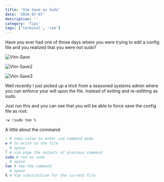 ```yaml
---
title: 'Vim Save as Sudo'
date: '2016-07-07'
description: ''
category: 'Tips'
tags: ['terminal', 'vim']
---
```


Have you ever had one of those days where you were trying to edit a config file and you realized that you were not
sudo?

![Vim-Save](https://s3-us-west-2.amazonaws.com/nickma.com/vim-save.png)

![Vim-Save2](https://s3-us-west-2.amazonaws.com/nickma.com/vim-save2.png)

![Vim-Save3](https://s3-us-west-2.amazonaws.com/nickma.com/vim-save3.png)

Well recently I just picked up a trick from a seasoned systems admin where you can enforce your will upon the file.
Instead of exiting and re-editting as sudo.

Just run this and you can see that you will be able to force save the config file as root.

```bash
:w !sudo tee %

```

A little about the command:

```bash
: # semi-colon to enter vim command mode
w # to write to the file
_ # space
! # vim pipe the outputs of previous command
sudo # run as sudo
_ # space
tee # tee the command
_ # space
% # Vim substitution for the current file
```
